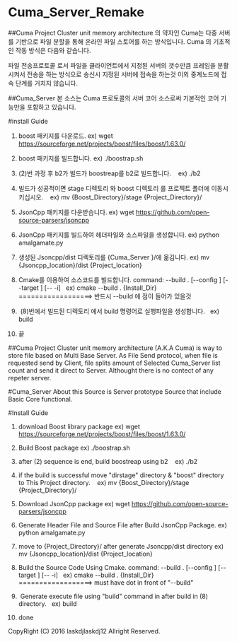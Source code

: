 # Cuma_Server_Remake

##Cuma Project
Cluster unit memory architecture 의 약자인 Cuma는 다중 서버를 기반으로 파일 분할을 통해 온라인 파일 스토어를 하는 방식입니다.
Cuma 의 기초적인 작동 방식은 다음와 같습니다.

파일 전송프로토콜 로서 파일을 클라이언트에서 지정된 서버의 갯수만큼 프레임을 분활시켜서 전송을 하는 방식으로 송신시 지정된 서버에 접속을 하는것 이외 
중계노드에 접속 단계를 거치지 않습니다.


##Cuma_Server
본 소스는 Cuma 프로토콜의 서버 코어 소스로써 기본적인 코어 기능만을 포함하고 있습니다.

#install Guide

1. boost 패키지를 다운로드.
    ex) wget https://sourceforge.net/projects/boost/files/boost/1.63.0/
2. boost 패키지를 빌드합니다.
    ex) ./boostrap.sh
3. (2)번 과정 후 b2가 빌드가 boostreap를 b2로 빌드합니다.
    ex) ./b2
4. 빌드가 성공적이면 stage 디렉토리 와 boost 디렉토리 를 프로젝트 폴더에 이동시키십시오.
    ex) mv {Boost_Directory}/stage  {Project_Directory}/
    
5. JsonCpp 패키지를 다운받습니다. 
    ex) wget https://github.com/open-source-parsers/jsoncpp

6. JsonCpp 패키지를 빌드하여 헤더파일와 소스파일을 생성합니다. 
    ex) python amalgamate.py

7. 생성된 Jsoncpp/dist 디렉토리를 {Cuma_Server }/에 옮김니다. 
    ex) mv {Jsoncpp_location}/dist {Project_location}

8. Cmake를 이용하여 소스코드를 빌드합니다.
    command: <cmake> --build . [--config <config>] [--target <target>] [-- -i]
    ex) cmake --build .  {Install_Dir}                                  ==================> 반드시 --build 에 점이 들어가 있을것
    
9.  (8)번에서 빌드된 디렉토리 에서 build 명령어로 실행파일을 생성합니다.
    ex) build 
    
10. 끝

##Cuma Project
Cluster unit memory architecture (A.K.A Cuma) is way to store file based on Multi Base Server.
As File Send protocol, when file is requested send by Client, file splits amount of Selected Cuma_Server list count and send it direct to Server.
Althought there is no contect of any repeter server.

#Cuma_Server
About this Source is Server prototype Source that include Basic Core functional.

#Install Guide

1. download Boost library package
    ex) wget https://sourceforge.net/projects/boost/files/boost/1.63.0/
    
2. Build Boost package
    ex) ./boostrap.sh
    
3. after (2) sequence is end, build boostreap using b2 
    ex) ./b2
    
4. if the build is successful move "dirstage" directory & "boost" directory to This Project directory.
    ex) mv {Boost_Directory}/stage  {Project_Directory}/
    
5. Download JsonCpp package 
   ex) wget https://github.com/open-source-parsers/jsoncpp

6. Generate Header File and Source File after Build JsonCpp Package. 
   ex) python amalgamate.py

7. move to {Project_Directory}/ after generate Jsoncpp/dist directory
   ex) mv {Jsoncpp_location}/dist {Project_location}

8. Build the Source Code Using Cmake.
    command: <cmake> --build . [--config <config>] [--target <target>] [-- -i]
    ex) cmake --build .  {Install_Dir}      ==================> must have dot in front of "--build"
    
9.  Generate execute file using "build" command in after build in (8) directory.
    ex) build 
    
10. done

CopyRight (C) 2016 laskdjlaskdj12 Allright Reserved.
